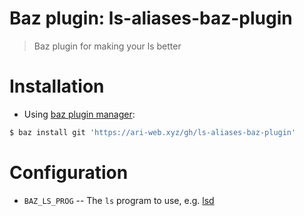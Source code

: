 # Baz plugin: ls-aliases-baz-plugin

> Baz plugin for making your ls better

# Installation

- Using [baz plugin manager](https://ari-web.xyz/gh/baz):

```bash
$ baz install git 'https://ari-web.xyz/gh/ls-aliases-baz-plugin'
```

# Configuration

- `BAZ_LS_PROG` -- The `ls` program to use, e.g. [lsd](https://github.com/Peltoche/lsd)
